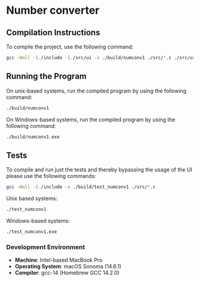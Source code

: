 # Number converter

## Compilation Instructions

To compile the project, use the following command:

```sh
gcc -Wall -I./include -I./src/ui -o ./build/numconv1 ./src/*.c ./src/ui/*.c
```

## Running the Program

On unix-based systems, run the compiled program by using the following command:

```sh
./build/numconv1
```

On Windows-based systems, run the compiled program by using the following command:

```sh
./build/numconv1.exe
```

## Tests
To compile and run just the tests and thereby bypassing the usage of the UI please use the following commands:

```sh
gcc -Wall -I./include -o ./build/test_numconv1 ./src/*.c
```
Unix based systems:
```sh
./test_numconv1
```

Windows-based systems:
```sh
./test_numconv1.exe
```

### Development Environment
- **Machine**: Intel-based MacBook Pro
- **Operating System**: macOS Sonoma (14.6.1)
- **Compiler**: gcc-14 (Homebrew GCC 14.2.0)